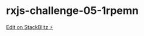 # rxjs-challenge-05-1rpemn

[Edit on StackBlitz ⚡️](https://stackblitz.com/edit/rxjs-challenge-05-1rpemn)